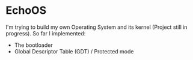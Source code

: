 # EchoOS
I'm trying to build my own Operating System and its kernel (Project still in progress). So far I implemented:
- The bootloader
- Global Descriptor Table (GDT) / Protected mode
